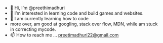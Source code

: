 - 👋 Hi, I’m @preethimadhuri
- 👀 I’m interested in learning code and build games and websites.
- 🌱  I  am currently learning how to code
-  more over, am good at googling, stack over flow, MDN, while am stuck in correcting mycode.
- 📫 How to reach me ...
preetimadhuri22@gmail.com
<!---
preethimadhuri2289/preethimadhuri2289 is a ✨ special ✨ repository because its `README.md` (this file) appears on your GitHub profile.
You can click the Preview link to take a look at your changes.
--->
